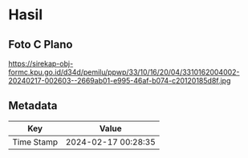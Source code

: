 # Hasil

## Foto C Plano

https://sirekap-obj-formc.kpu.go.id/d34d/pemilu/ppwp/33/10/16/20/04/3310162004002-20240217-002603--2669ab01-e995-46af-b074-c20120185d8f.jpg


## Metadata

| Key        | Value               |
| ---------- | ------------------- |
| Time Stamp | 2024-02-17 00:28:35 |



